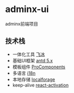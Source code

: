 # adminx-ui
adminx前端项目

## 技术栈
- 一体化工具 [飞冰](https://v3.ice.work/)
- 基础UI框架 [antd 5.x](https://ant.design/index-cn)
- 模板组件 [ProComponents](https://procomponents.ant.design/)
- 多语言 [i18n](https://www.i18next.com/)
- 本地存储 [localforage](https://localforage.docschina.org/)
- keep-alive [react-activation](https://github.com/CJY0208/react-activation/blob/HEAD/README_CN.md)

